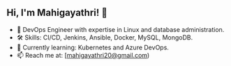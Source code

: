 
## Hi, I'm Mahigayathri! 👋  
- 🌟 DevOps Engineer with expertise in Linux and database administration.  
- 🛠️ Skills: CI/CD, Jenkins, Ansible, Docker, MySQL, MongoDB.  
- 🌱 Currently learning: Kubernetes and Azure DevOps.  
- 📫 Reach me at: [mahigayathri20@gmail.com)  
